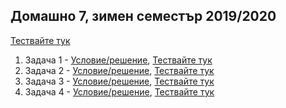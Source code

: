 ## Домашно 7, зимен семестър 2019/2020

[Тествайте тук](https://www.hackerrank.com/contests/practice-7-sda/challenges)

1. Задача 1 - [Условие/решение](Task-1/README.md), [Тествайте тук](https://www.hackerrank.com/contests/practice-7-sda/challenges/autocomplete-19-1)
2. Задача 2 - [Условие/решение](Task-2/README.md), [Тествайте тук](https://www.hackerrank.com/contests/practice-7-sda/challenges/grand-hotel)
3. Задача 3 - [Условие/решение](Task-3/README.md), [Тествайте тук](https://www.hackerrank.com/contests/practice-7-sda/challenges/file-systems)
4. Задача 4 - [Условие/решение](Task-4/README.md), [Тествайте тук](https://www.hackerrank.com/contests/practice-7-sda/challenges/text-contents)
